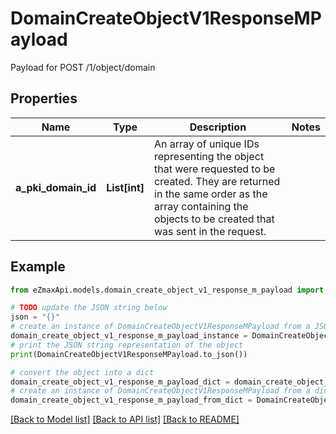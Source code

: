 # DomainCreateObjectV1ResponseMPayload

Payload for POST /1/object/domain

## Properties

Name | Type | Description | Notes
------------ | ------------- | ------------- | -------------
**a_pki_domain_id** | **List[int]** | An array of unique IDs representing the object that were requested to be created.  They are returned in the same order as the array containing the objects to be created that was sent in the request. | 

## Example

```python
from eZmaxApi.models.domain_create_object_v1_response_m_payload import DomainCreateObjectV1ResponseMPayload

# TODO update the JSON string below
json = "{}"
# create an instance of DomainCreateObjectV1ResponseMPayload from a JSON string
domain_create_object_v1_response_m_payload_instance = DomainCreateObjectV1ResponseMPayload.from_json(json)
# print the JSON string representation of the object
print(DomainCreateObjectV1ResponseMPayload.to_json())

# convert the object into a dict
domain_create_object_v1_response_m_payload_dict = domain_create_object_v1_response_m_payload_instance.to_dict()
# create an instance of DomainCreateObjectV1ResponseMPayload from a dict
domain_create_object_v1_response_m_payload_from_dict = DomainCreateObjectV1ResponseMPayload.from_dict(domain_create_object_v1_response_m_payload_dict)
```
[[Back to Model list]](../README.md#documentation-for-models) [[Back to API list]](../README.md#documentation-for-api-endpoints) [[Back to README]](../README.md)


